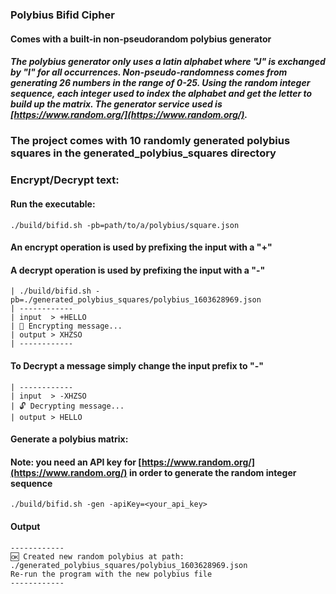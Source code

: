 ### Polybius Bifid Cipher 

#### Comes with a built-in non-pseudorandom polybius generator
##### The polybius generator only uses a latin alphabet where "J" is exchanged by "I" for all occurrences. Non-pseudo-randomness comes from generating 26 numbers in the range of 0-25. Using the random integer sequence, each integer used to index the alphabet and get the letter to build up the matrix. The generator service used is [https://www.random.org/](https://www.random.org/). 

### The project comes with 10 randomly generated polybius squares in the generated_polybius_squares directory

### Encrypt/Decrypt text:
#### Run the executable:
`./build/bifid.sh -pb=path/to/a/polybius/square.json`

#### An encrypt operation is used by prefixing the input with a "+"
#### A decrypt operation is used by prefixing the input with a "-"

```
| ./build/bifid.sh -pb=./generated_polybius_squares/polybius_1603628969.json 
| ------------
| input  > +HELLO
| 🔐 Encrypting message...
| output > XHZSO
| ------------ 
```

#### To Decrypt a message simply change the input prefix to "-"
```
| ------------
| input  > -XHZSO
| 🔓 Decrypting message...
| output > HELLO
```

#### Generate a polybius matrix:
#### Note: you need an API key for [https://www.random.org/](https://www.random.org/) in order to generate the random integer sequence
```
./build/bifid.sh -gen -apiKey=<your_api_key> 
```
#### Output
```
------------
🆗 Created new random polybius at path: ./generated_polybius_squares/polybius_1603628969.json
Re-run the program with the new polybius file
------------
```
